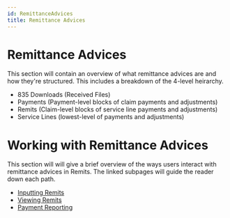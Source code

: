 ```yaml
---
id: RemittanceAdvices
title: Remittance Advices
---
```


# **Remittance Advices**
This section will contain an overview of what remittance advices are and how they're structured. This includes a breakdown of the 4-level heirarchy.
* 835 Downloads (Received Files)
* Payments (Payment-level blocks of claim payments and adjustments)
* Remits (Claim-level blocks of service line payments and adjustments)
* Service Lines (lowest-level of payments and adjustments)


# **Working with Remittance Advices**
This section will will give a brief overview of the ways users interact with remittance advices in Remits.  The linked subpages will guide the reader down each path.
* [Inputting Remits](input-remits.md)
* [Viewing Remits](view-remits.md)
* [Payment Reporting](payment-reports.md)
